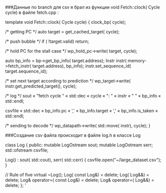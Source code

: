 ###Данные по branch для csv я брал из функции void Fetch<FuncInstr>::clock( Cycle cycle) в файле fetch.cpp :



template <typename FuncInstr>
void Fetch<FuncInstr>::clock( Cycle cycle)
{
clock_bp( cycle);

/* getting PC */
auto target = get_cached_target( cycle);

/* push bubble */
if ( !target.valid)
return;

/* hold PC for the stall case */
wp_hold_pc->write( target, cycle);

auto bp_info = bp->get_bp_info( target.address);
Instr instr( memory->fetch_instr( target.address), bp_info);
instr.set_sequence_id( target.sequence_id);

/* set next target according to prediction */
wp_target->write( instr.get_predicted_target(), cycle);

/* log */
sout « "fetch cycle " « std::dec « cycle « ": " « instr « " " « bp_info « std::endl;

csvfile « std::dec « bp_info.pc « ',' « bp_info.target « ',' « bp_info.is_taken « std::endl;

/* sending to decode */
wp_datapath->write( std::move( instr), cycle);
}





###Cоздание csv файла происходит в файле log.h в классе Log



class Log
{
public:
mutable LogOstream sout;
mutable LogOstream serr;
std::ofstream csvfile;

Log() : sout( std::cout), serr( std::cerr) 
{ 
csvfile.open("~/large_dataset.csv");
}

// Rule of five
virtual ~Log();
Log( const Log&) = delete;
Log( Log&&) = delete;
Log& operator=( const Log&) = delete;
Log& operator=( Log&&) = delete;
};
'
